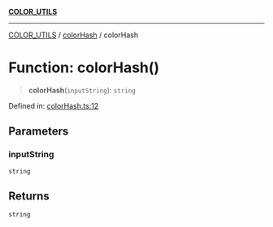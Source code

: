 [**COLOR_UTILS**](../../README.md)

***

[COLOR_UTILS](../../README.md) / [colorHash](../README.md) / colorHash

# Function: colorHash()

> **colorHash**(`inputString`): `string`

Defined in: [colorHash.ts:12](https://github.com/dailker/everyutil/blob/fb6c9c837496f567cf7883b581cd27d1c9507ebe/src/color/colorHash.ts#L12)

## Parameters

### inputString

`string`

## Returns

`string`

